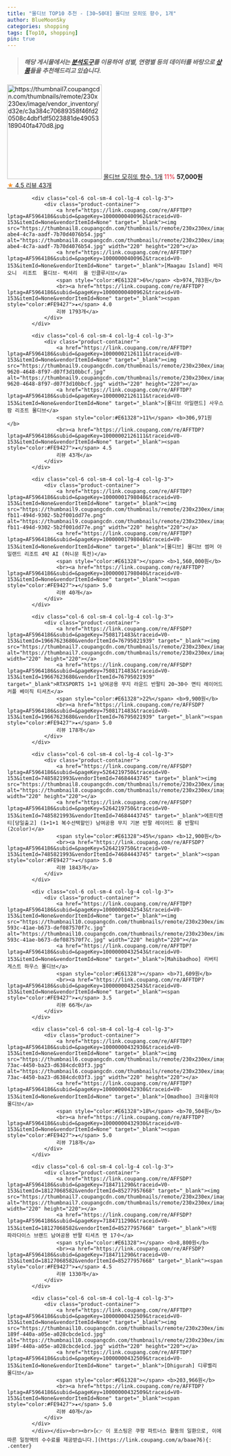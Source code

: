 ```yaml
---
title: "몰디브 TOP10 추천 - [30~50대] 몰디브 모히또 향수, 1개"
author: BlueMoonSky
categories: shopping
tags: [Top10, shopping]
pin: true
---
```


> ##### 해당 게시물에서는 [**분석도구**](https://itemscout.io/)를 이용하여 **성별**, **연령별** 등의 데이터를 바탕으로 [**상품**](https://link.coupang.com/a/baae76)들을 추천해드리고 있습니다.
<div class="container"><div class="row">
            <div class="col-6 col-sm-4 col-lg-4 col-lg-3">
                <div class="product-container">
                    <a href="https://link.coupang.com/re/AFFSDP?lptag=AF5964186&subid=&pageKey=7374895765&traceid=V0-153&itemId=19032862157&vendorItemId=84652075936" target="_blank"><img src="https://thumbnail7.coupangcdn.com/thumbnails/remote/230x230ex/image/vendor_inventory/d32e/c3a384c70689358f46fd20508c4dbf1df5023881de49053189040fa470d8.jpg" alt="https://thumbnail7.coupangcdn.com/thumbnails/remote/230x230ex/image/vendor_inventory/d32e/c3a384c70689358f46fd20508c4dbf1df5023881de49053189040fa470d8.jpg" width="220" height="220"></a>
                    <a href="https://link.coupang.com/re/AFFSDP?lptag=AF5964186&subid=&pageKey=7374895765&traceid=V0-153&itemId=19032862157&vendorItemId=84652075936" target="_blank">몰디브 모히또 향수, 1개</a>
                    <span style="color:#E61328">11%</span> <b>57,000원</b>
                    <br><a href="https://link.coupang.com/re/AFFSDP?lptag=AF5964186&subid=&pageKey=7374895765&traceid=V0-153&itemId=19032862157&vendorItemId=84652075936" target="_blank"><span style="color:#FE9427">★</span> 4.5
                    리뷰 43개</a>
                </div>
            </div>
            
            <div class="col-6 col-sm-4 col-lg-4 col-lg-3">
                <div class="product-container">
                    <a href="https://link.coupang.com/re/AFFTDP?lptag=AF5964186&subid=&pageKey=10000000400962&traceid=V0-153&itemId=None&vendorItemId=None" target="_blank"><img src="https://thumbnail8.coupangcdn.com/thumbnails/remote/230x230ex/image/travel_reactor/travelConnect/hotel/C00242129/2e451ee4-abe4-4c7a-aadf-7b70d4076b54.jpg" alt="https://thumbnail8.coupangcdn.com/thumbnails/remote/230x230ex/image/travel_reactor/travelConnect/hotel/C00242129/2e451ee4-abe4-4c7a-aadf-7b70d4076b54.jpg" width="220" height="220"></a>
                    <a href="https://link.coupang.com/re/AFFTDP?lptag=AF5964186&subid=&pageKey=10000000400962&traceid=V0-153&itemId=None&vendorItemId=None" target="_blank">[Maagau Island] 바리오니  리조트  몰디브- 럭셔리  올 인클루시브</a>
                    <span style="color:#E61328">6%</span> <b>974,783원</b>
                    <br><a href="https://link.coupang.com/re/AFFTDP?lptag=AF5964186&subid=&pageKey=10000000400962&traceid=V0-153&itemId=None&vendorItemId=None" target="_blank"><span style="color:#FE9427">★</span> 4.0
                    리뷰 1793개</a>
                </div>
            </div>
            
            <div class="col-6 col-sm-4 col-lg-4 col-lg-3">
                <div class="product-container">
                    <a href="https://link.coupang.com/re/AFFTDP?lptag=AF5964186&subid=&pageKey=10000002126111&traceid=V0-153&itemId=None&vendorItemId=None" target="_blank"><img src="https://thumbnail9.coupangcdn.com/thumbnails/remote/230x230ex/image/travel_reactor/travelConnect/hotel/C00924717/0837946a-9620-4648-8f97-d07f3d10bbcf.jpg" alt="https://thumbnail9.coupangcdn.com/thumbnails/remote/230x230ex/image/travel_reactor/travelConnect/hotel/C00924717/0837946a-9620-4648-8f97-d07f3d10bbcf.jpg" width="220" height="220"></a>
                    <a href="https://link.coupang.com/re/AFFTDP?lptag=AF5964186&subid=&pageKey=10000002126111&traceid=V0-153&itemId=None&vendorItemId=None" target="_blank">[몰디브 아일랜드] 사우스 팜 리조트 몰디브</a>
                    <span style="color:#E61328">11%</span> <b>306,971원</b>
                    <br><a href="https://link.coupang.com/re/AFFTDP?lptag=AF5964186&subid=&pageKey=10000002126111&traceid=V0-153&itemId=None&vendorItemId=None" target="_blank"><span style="color:#FE9427">★</span> 4.5
                    리뷰 43개</a>
                </div>
            </div>
            
            <div class="col-6 col-sm-4 col-lg-4 col-lg-3">
                <div class="product-container">
                    <a href="https://link.coupang.com/re/AFFTDP?lptag=AF5964186&subid=&pageKey=10000001798040&traceid=V0-153&itemId=None&vendorItemId=None" target="_blank"><img src="https://thumbnail9.coupangcdn.com/thumbnails/remote/230x230ex/image/travel_reactor/travelSeller/common/A00140561/e60c3072-fb11-494d-9302-5b2f001dd77e.png" alt="https://thumbnail9.coupangcdn.com/thumbnails/remote/230x230ex/image/travel_reactor/travelSeller/common/A00140561/e60c3072-fb11-494d-9302-5b2f001dd77e.png" width="220" height="220"></a>
                    <a href="https://link.coupang.com/re/AFFTDP?lptag=AF5964186&subid=&pageKey=10000001798040&traceid=V0-153&itemId=None&vendorItemId=None" target="_blank">[몰디브] 몰디브 썸머 아일랜드 리조트 4박 AI (허니문 특전)</a>
                    <span style="color:#E61328"></span> <b>1,560,000원</b>
                    <br><a href="https://link.coupang.com/re/AFFTDP?lptag=AF5964186&subid=&pageKey=10000001798040&traceid=V0-153&itemId=None&vendorItemId=None" target="_blank"><span style="color:#FE9427">★</span> 5.0
                    리뷰 40개</a>
                </div>
            </div>
            
            <div class="col-6 col-sm-4 col-lg-4 col-lg-3">
                <div class="product-container">
                    <a href="https://link.coupang.com/re/AFFSDP?lptag=AF5964186&subid=&pageKey=7508171483&traceid=V0-153&itemId=19667623680&vendorItemId=76795021939" target="_blank"><img src="https://thumbnail7.coupangcdn.com/thumbnails/remote/230x230ex/image/vendor_inventory/9410/959e5861aba78287e32effb78270c7f31ae1babe2dc68ecae9334e3df397.jpg" alt="https://thumbnail7.coupangcdn.com/thumbnails/remote/230x230ex/image/vendor_inventory/9410/959e5861aba78287e32effb78270c7f31ae1babe2dc68ecae9334e3df397.jpg" width="220" height="220"></a>
                    <a href="https://link.coupang.com/re/AFFSDP?lptag=AF5964186&subid=&pageKey=7508171483&traceid=V0-153&itemId=19667623680&vendorItemId=76795021939" target="_blank">RTXSPORTS 1+1 남여공용 무지 라운드 반팔티 20~30수 면티 레이어드 커플 베이직 티셔츠</a>
                    <span style="color:#E61328">22%</span> <b>9,900원</b>
                    <br><a href="https://link.coupang.com/re/AFFSDP?lptag=AF5964186&subid=&pageKey=7508171483&traceid=V0-153&itemId=19667623680&vendorItemId=76795021939" target="_blank"><span style="color:#FE9427">★</span> 5.0
                    리뷰 178개</a>
                </div>
            </div>
            
            <div class="col-6 col-sm-4 col-lg-4 col-lg-3">
                <div class="product-container">
                    <a href="https://link.coupang.com/re/AFFSDP?lptag=AF5964186&subid=&pageKey=5264219750&traceid=V0-153&itemId=7485821993&vendorItemId=74684443745" target="_blank"><img src="https://thumbnail8.coupangcdn.com/thumbnails/remote/230x230ex/image/vendor_inventory/7dc8/418efc34a7ae2da6f6f000345d427fc8ed19abc93f456c789f0cdf50de21.jpg" alt="https://thumbnail8.coupangcdn.com/thumbnails/remote/230x230ex/image/vendor_inventory/7dc8/418efc34a7ae2da6f6f000345d427fc8ed19abc93f456c789f0cdf50de21.jpg" width="220" height="220"></a>
                    <a href="https://link.coupang.com/re/AFFSDP?lptag=AF5964186&subid=&pageKey=5264219750&traceid=V0-153&itemId=7485821993&vendorItemId=74684443745" target="_blank">에프티엔티[당일출고] (1+1+1 복수선택할인) 남여공용 무지 기본 반팔 레이어드 롱 반팔티 (2color)</a>
                    <span style="color:#E61328">45%</span> <b>12,900원</b>
                    <br><a href="https://link.coupang.com/re/AFFSDP?lptag=AF5964186&subid=&pageKey=5264219750&traceid=V0-153&itemId=7485821993&vendorItemId=74684443745" target="_blank"><span style="color:#FE9427">★</span> 5.0
                    리뷰 1843개</a>
                </div>
            </div>
            
            <div class="col-6 col-sm-4 col-lg-4 col-lg-3">
                <div class="product-container">
                    <a href="https://link.coupang.com/re/AFFTDP?lptag=AF5964186&subid=&pageKey=10000000432543&traceid=V0-153&itemId=None&vendorItemId=None" target="_blank"><img src="https://thumbnail10.coupangcdn.com/thumbnails/remote/230x230ex/image/travel_reactor/travelConnect/hotel/C00242129/013d8925-593c-41ae-b673-def087570f7c.jpg" alt="https://thumbnail10.coupangcdn.com/thumbnails/remote/230x230ex/image/travel_reactor/travelConnect/hotel/C00242129/013d8925-593c-41ae-b673-def087570f7c.jpg" width="220" height="220"></a>
                    <a href="https://link.coupang.com/re/AFFTDP?lptag=AF5964186&subid=&pageKey=10000000432543&traceid=V0-153&itemId=None&vendorItemId=None" target="_blank">[Mahibadhoo] 리버티 게스트 하우스 몰디브</a>
                    <span style="color:#E61328"></span> <b>71,609원</b>
                    <br><a href="https://link.coupang.com/re/AFFTDP?lptag=AF5964186&subid=&pageKey=10000000432543&traceid=V0-153&itemId=None&vendorItemId=None" target="_blank"><span style="color:#FE9427">★</span> 3.5
                    리뷰 66개</a>
                </div>
            </div>
            
            <div class="col-6 col-sm-4 col-lg-4 col-lg-3">
                <div class="product-container">
                    <a href="https://link.coupang.com/re/AFFTDP?lptag=AF5964186&subid=&pageKey=10000000432930&traceid=V0-153&itemId=None&vendorItemId=None" target="_blank"><img src="https://thumbnail6.coupangcdn.com/thumbnails/remote/230x230ex/image/travel_reactor/travelConnect/hotel/C00242129/56cc3b40-73ac-4450-ba23-d6384cdc03f3.jpg" alt="https://thumbnail6.coupangcdn.com/thumbnails/remote/230x230ex/image/travel_reactor/travelConnect/hotel/C00242129/56cc3b40-73ac-4450-ba23-d6384cdc03f3.jpg" width="220" height="220"></a>
                    <a href="https://link.coupang.com/re/AFFTDP?lptag=AF5964186&subid=&pageKey=10000000432930&traceid=V0-153&itemId=None&vendorItemId=None" target="_blank">[Omadhoo] 크리울히야 몰디브</a>
                    <span style="color:#E61328">18%</span> <b>70,504원</b>
                    <br><a href="https://link.coupang.com/re/AFFTDP?lptag=AF5964186&subid=&pageKey=10000000432930&traceid=V0-153&itemId=None&vendorItemId=None" target="_blank"><span style="color:#FE9427">★</span> 5.0
                    리뷰 718개</a>
                </div>
            </div>
            
            <div class="col-6 col-sm-4 col-lg-4 col-lg-3">
                <div class="product-container">
                    <a href="https://link.coupang.com/re/AFFSDP?lptag=AF5964186&subid=&pageKey=7184711290&traceid=V0-153&itemId=18127068582&vendorItemId=85277957668" target="_blank"><img src="https://thumbnail7.coupangcdn.com/thumbnails/remote/230x230ex/image/vendor_inventory/7538/f739c25f323649357a2f8f1c4813c2ca20091bc791c4e67a2f864576ac54.jpg" alt="https://thumbnail7.coupangcdn.com/thumbnails/remote/230x230ex/image/vendor_inventory/7538/f739c25f323649357a2f8f1c4813c2ca20091bc791c4e67a2f864576ac54.jpg" width="220" height="220"></a>
                    <a href="https://link.coupang.com/re/AFFSDP?lptag=AF5964186&subid=&pageKey=7184711290&traceid=V0-153&itemId=18127068582&vendorItemId=85277957668" target="_blank">서핑 파라다이스 브랜드 남여공용 반팔 티셔츠 면 17수</a>
                    <span style="color:#E61328"></span> <b>8,800원</b>
                    <br><a href="https://link.coupang.com/re/AFFSDP?lptag=AF5964186&subid=&pageKey=7184711290&traceid=V0-153&itemId=18127068582&vendorItemId=85277957668" target="_blank"><span style="color:#FE9427">★</span> 4.5
                    리뷰 1330개</a>
                </div>
            </div>
            
            <div class="col-6 col-sm-4 col-lg-4 col-lg-3">
                <div class="product-container">
                    <a href="https://link.coupang.com/re/AFFTDP?lptag=AF5964186&subid=&pageKey=10000000432509&traceid=V0-153&itemId=None&vendorItemId=None" target="_blank"><img src="https://thumbnail10.coupangcdn.com/thumbnails/remote/230x230ex/image/travel_reactor/travelConnect/hotel/C00242129/a784142c-189f-440a-a05e-a028cbcde1cd.jpg" alt="https://thumbnail10.coupangcdn.com/thumbnails/remote/230x230ex/image/travel_reactor/travelConnect/hotel/C00242129/a784142c-189f-440a-a05e-a028cbcde1cd.jpg" width="220" height="220"></a>
                    <a href="https://link.coupang.com/re/AFFTDP?lptag=AF5964186&subid=&pageKey=10000000432509&traceid=V0-153&itemId=None&vendorItemId=None" target="_blank">[Dhigurah] 디루벨리 몰디브</a>
                    <span style="color:#E61328"></span> <b>203,966원</b>
                    <br><a href="https://link.coupang.com/re/AFFTDP?lptag=AF5964186&subid=&pageKey=10000000432509&traceid=V0-153&itemId=None&vendorItemId=None" target="_blank"><span style="color:#FE9427">★</span> 5.0
                    리뷰 40개</a>
                </div>
            </div>
            </div></div><br><br>[👉 이 포스팅은 쿠팡 파트너스 활동의 일환으로, 이에 따른 일정액의 수수료를 제공받습니다.](https://link.coupang.com/a/baae76){: .center}
